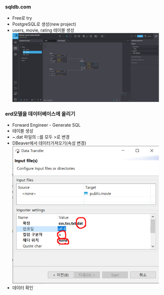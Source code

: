 ### sqldb.com
- Free로 try
- PostgreSQL로 생성(new project)
- users, movie, rating 테이블 생성  
![DOWNLOAD](./img/20200414_132643.png)

### erd모델을 데이터베이스에 올리기
- Forward Engineer - Generate SQL
- 테이블 생성
- ~.dat 파일의 ::를 모두 >로 변경
- DBeaver에서 데이터가져오기(속성 변경)  
![DOWNLOAD](./img/20200414_135139.png)
- 데이터 확인